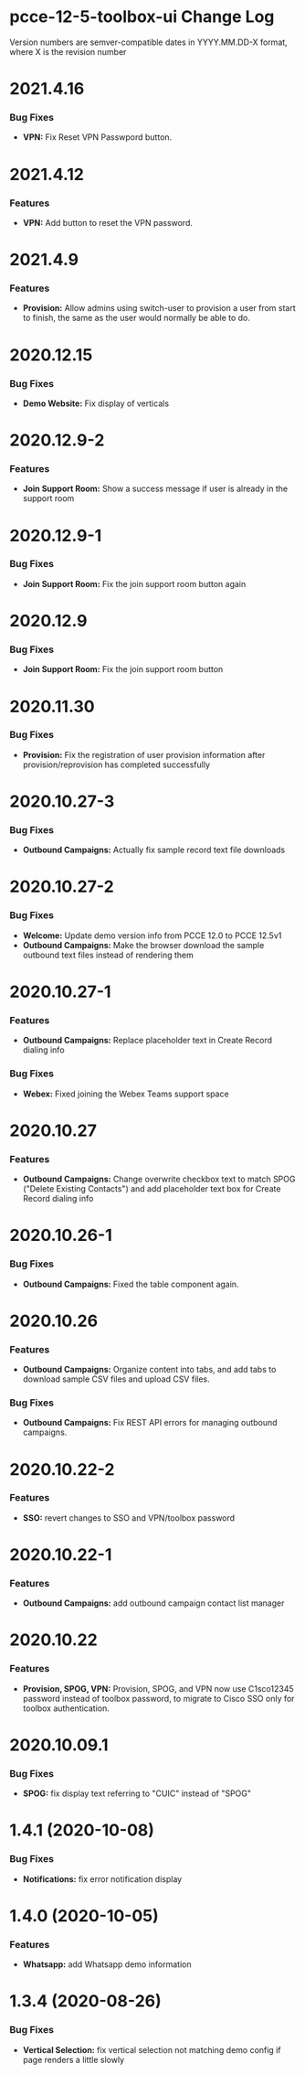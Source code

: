 # pcce-12-5-toolbox-ui Change Log

Version numbers are semver-compatible dates in YYYY.MM.DD-X format,
where X is the revision number


# 2021.4.16

### Bug Fixes
* **VPN:** Fix Reset VPN Passwpord button.


# 2021.4.12

### Features
* **VPN:** Add button to reset the VPN password.


# 2021.4.9

### Features
* **Provision:** Allow admins using switch-user to provision a user from start
to finish, the same as the user would normally be able to do.

# 2020.12.15

### Bug Fixes
* **Demo Website:** Fix display of verticals

# 2020.12.9-2

### Features
* **Join Support Room:** Show a success message if user is already in the
support room

# 2020.12.9-1

### Bug Fixes
* **Join Support Room:** Fix the join support room button again

# 2020.12.9

### Bug Fixes
* **Join Support Room:** Fix the join support room button

# 2020.11.30

### Bug Fixes
* **Provision:** Fix the registration of user provision information after
provision/reprovision has completed successfully


# 2020.10.27-3

### Bug Fixes
* **Outbound Campaigns:** Actually fix sample record text file downloads


# 2020.10.27-2

### Bug Fixes
* **Welcome:** Update demo version info from PCCE 12.0 to PCCE 12.5v1
* **Outbound Campaigns:** Make the browser download the sample outbound text 
files instead of rendering them


# 2020.10.27-1

### Features
* **Outbound Campaigns:** Replace placeholder text in Create Record dialing info

### Bug Fixes
* **Webex:** Fixed joining the Webex Teams support space


# 2020.10.27

### Features
* **Outbound Campaigns:** Change overwrite checkbox text to match SPOG
("Delete Existing Contacts") and add placeholder text box for Create Record
dialing info


# 2020.10.26-1

### Bug Fixes
* **Outbound Campaigns:** Fixed the table component again.


# 2020.10.26

### Features
* **Outbound Campaigns:** Organize content into tabs, and add tabs to download
sample CSV files and upload CSV files.

### Bug Fixes
* **Outbound Campaigns:** Fix REST API errors for managing outbound campaigns.


# 2020.10.22-2

### Features
* **SSO:** revert changes to SSO and VPN/toolbox password


# 2020.10.22-1

### Features
* **Outbound Campaigns:** add outbound campaign contact list manager


# 2020.10.22

### Features
* **Provision, SPOG, VPN:** Provision, SPOG, and VPN now use C1sco12345 password
instead of toolbox password, to migrate to Cisco SSO only for toolbox
authentication.


# 2020.10.09.1

### Bug Fixes
* **SPOG:** fix display text referring to "CUIC" instead of "SPOG"


# 1.4.1 (2020-10-08)

### Bug Fixes

* **Notifications:** fix error notification display


# 1.4.0 (2020-10-05)

### Features

* **Whatsapp:** add Whatsapp demo information


# 1.3.4 (2020-08-26)

### Bug Fixes

* **Vertical Selection:** fix vertical selection not matching demo config if page renders a little slowly

